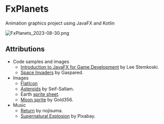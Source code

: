 # FxPlanets
Animation graphics project using JavaFX and Kotlin

![FxPlanets_2023-08-30.png](docs%2FFxPlanets_2023-08-30.png)

## Attributions
* Code samples and images
  * [Introduction to JavaFX for Game Development](https://gamedevelopment.tutsplus.com/introduction-to-javafx-for-game-development--cms-23835t) by Lee Stemkoski.
  * [Space Invaders](https://github.com/Gaspared/Space-Invaders) by Gaspared.
* Images
  * [FlatIcon](https://www.flaticon.com)
  * [Asteroids](https://github.com/Seif-Sallam/Asteroids/tree/master/Astroids/rsc) by Seif-Sallam.
  * Earth [sprite sheet](https://support.singular.live/hc/en-us/articles/360025546472-Sprite-Sheet).
  * [Moon sprite](https://gold356.itch.io/moon-sprite-sheet-32-x-32) by Gold356.
* Music
  * [Return](https://pixabay.com/music/upbeat-return-120581/) by nojisuma.
  * [Supernatural Explosion](https://pixabay.com/sound-effects/supernatural-explosion-104295/) by Pixabay.
